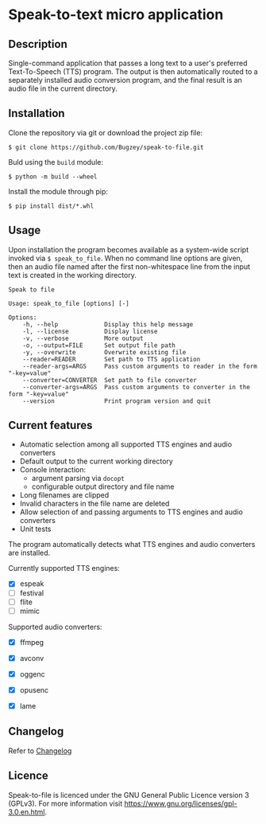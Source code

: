 #	Speak-to-text micro application

## Description
Single-command application that passes a long text to a user's preferred Text-To-Speech (TTS)
program. The output is then automatically routed to a separately installed audio conversion program,
and the final result is an audio file in the current directory.


## Installation
Clone the repository via git or download the project zip file:
```
$ git clone https://github.com/Bugzey/speak-to-file.git
```

Buld using the `build` module:
```
$ python -m build --wheel
```

Install the module through pip:
```
$ pip install dist/*.whl
```

##  Usage
Upon installation the program becomes available as a system-wide script invoked via `$
speak_to_file`. When no command line options are given, then an audio file named after the first
non-whitespace line from the input text is created in the working directory.

```
Speak to file

Usage: speak_to_file [options] [-]

Options:
    -h, --help             Display this help message
    -l, --license          Display license
    -v, --verbose          More output
    -o, --output=FILE      Set output file path
    -y, --overwrite        Overwrite existing file
    --reader=READER        Set path to TTS application
    --reader-args=ARGS     Pass custom arguments to reader in the form "-key=value"
    --converter=CONVERTER  Set path to file converter
    --converter-args=ARGS  Pass custom arguments to converter in the form "-key=value"
    --version              Print program version and quit
```

## Current features
- Automatic selection among all supported TTS engines and audio converters
- Default output to the current working directory
- Console interaction:
  - argument parsing via `docopt`
  - configurable output directory and file name
- Long filenames are clipped
- Invalid characters in the file name are deleted
- Allow selection of and passing arguments to TTS engines and audio converters
- Unit tests

The program automatically detects what TTS engines and audio converters are installed.

Currently supported TTS engines:

- [X] espeak
- [ ] festival
- [ ] flite
- [ ] mimic

Supported audio converters:

- [X] ffmpeg
- [X] avconv
- [X] oggenc
- [X] opusenc
- [X] lame


## Changelog
Refer to [Changelog](./CHANGELOG.md)


## Licence
Speak-to-file is licenced under the GNU General Public Licence version 3 (GPLv3). For more
information visit <https://www.gnu.org/licenses/gpl-3.0.en.html>.


